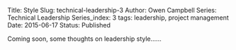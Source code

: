 Title: Style
Slug: technical-leadership-3
Author: Owen Campbell
Series: Technical Leadership
Series_index: 3
tags: leadership, project management
Date: 2015-06-17
Status: Published

Coming soon, some thoughts on leadership style......

